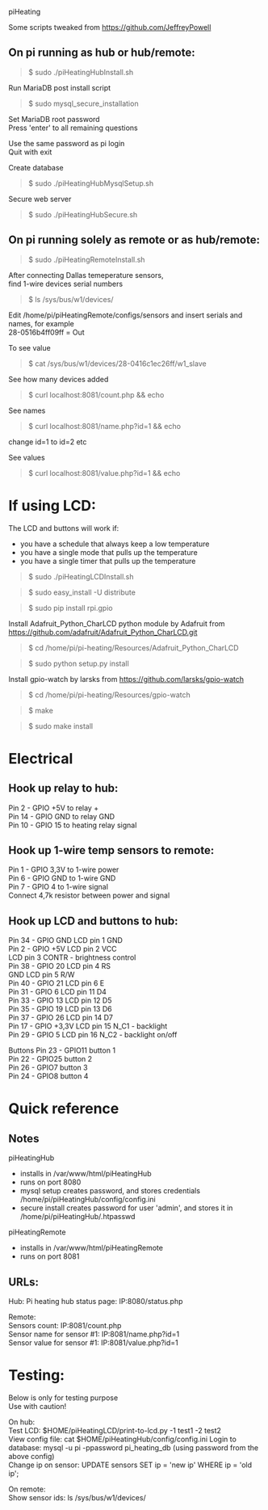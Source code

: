 piHeating  

Some scripts tweaked from https://github.com/JeffreyPowell  

On pi running as hub or hub/remote:
-----------------------------
>$ sudo ./piHeatingHubInstall.sh  

Run MariaDB post install script  
>$ sudo mysql_secure_installation  

Set MariaDB root password  
Press 'enter'  to all remaining questions  

Use the same password as pi login  
Quit with exit  

Create database  
>$ sudo ./piHeatingHubMysqlSetup.sh  

Secure web server  
>$ sudo ./piHeatingHubSecure.sh  


On pi running solely as remote or as hub/remote:
-----------------------------
>$ sudo ./piHeatingRemoteInstall.sh  

After connecting Dallas temeperature sensors,  
find 1-wire devices serial numbers  
>$ ls /sys/bus/w1/devices/  

Edit /home/pi/piHeatingRemote/configs/sensors and insert serials and names, for example  
28-0516b4ff09ff = Out  

To see value  
>$ cat /sys/bus/w1/devices/28-0416c1ec26ff/w1_slave  

See how many devices added  
>$ curl localhost:8081/count.php && echo  

See names  
>$ curl localhost:8081/name.php?id=1 && echo  

change id=1 to id=2 etc  

See values  
>$ curl localhost:8081/value.php?id=1 && echo  


If using LCD:
=============================
The LCD and buttons will work if:  
* you have a schedule that always keep a low temperature  
* you have a single mode that pulls up the temperature  
* you have a single timer that pulls up the temperature  

>$ sudo ./piHeatingLCDInstall.sh  

>$ sudo easy_install -U distribute  

>$ sudo pip install rpi.gpio  

Install Adafruit_Python_CharLCD python module by Adafruit from https://github.com/adafruit/Adafruit_Python_CharLCD.git  
>$ cd /home/pi/pi-heating/Resources/Adafruit_Python_CharLCD  

>$ sudo python setup.py install  

Install gpio-watch by larsks from https://github.com/larsks/gpio-watch  
>$ cd /home/pi/pi-heating/Resources/gpio-watch  

>$ make  

>$ sudo make install  


Electrical
==========
Hook up relay to hub:
-----------------------------
Pin 2 - GPIO +5V to relay +  
Pin 14 - GPIO GND to relay GND  
Pin 10 - GPIO 15 to heating relay signal  

Hook up 1-wire temp sensors to remote:
-----------------------------
Pin 1 - GPIO 3,3V to 1-wire power  
Pin 6 - GPIO GND to 1-wire GND  
Pin 7 - GPIO 4 to 1-wire signal  
Connect 4,7k resistor between power and signal  

Hook up LCD and buttons to hub:
-----------------------------
Pin 34 - GPIO GND 	LCD pin 1 GND  
Pin  2 - GPIO +5V 	LCD pin 2 VCC  
			        LCD pin 3 CONTR - brightness control  
Pin 38 - GPIO 20  	LCD pin 4 RS  
             GND  		LCD pin 5 R/W  
Pin 40 - GPIO 21  	LCD pin 6 E  
Pin 31 - GPIO  6  	LCD pin 11 D4  
Pin 33 - GPIO 13  	LCD pin 12 D5  
Pin 35 - GPIO 19  	LCD pin 13 D6  
Pin 37 - GPIO 26  	LCD pin 14 D7  
Pin 17 - GPIO +3,3V LCD pin 15 N_C1 - backlight  
Pin 29 - GPIO 5	LCD pin 16 N_C2 - backlight on/off  

Buttons
Pin 23 - GPIO11	button 1  
Pin 22 - GPIO25	button 2  
Pin 26 - GPIO7	button 3  
Pin 24 - GPIO8	button 4  

Quick reference
==========
Notes
----------
piHeatingHub  

* installs in /var/www/html/piHeatingHub  
* runs on port 8080  
* mysql setup creates password, and stores credentials /home/pi/piHeatingHub/config/config.ini  
* secure install creates password for user 'admin', and stores it in /home/pi/piHeatingHub/.htpasswd  

piHeatingRemote  

* installs in /var/www/html/piHeatingRemote  
* runs on port 8081

URLs:
----------
Hub:
Pi heating hub status page: IP:8080/status.php  

Remote:  
Sensors count: IP:8081/count.php  
Sensor name for sensor #1: IP:8081/name.php?id=1  
Sensor value for sensor #1: IP:8081/value.php?id=1


Testing:  
=============================
Below is only for testing purpose  
Use with caution!  

On hub:  
Test LCD: $HOME/piHeatingLCD/print-to-lcd.py -1 test1 -2 test2  
View config file: cat $HOME/piHeatingHub/config/config.ini
Login to database: mysql -u pi -ppassword pi_heating_db (using password from the above config)  
Change ip on sensor: UPDATE sensors SET ip = 'new ip' WHERE ip = 'old ip';  

On remote:  
Show sensor ids: ls /sys/bus/w1/devices/  
















